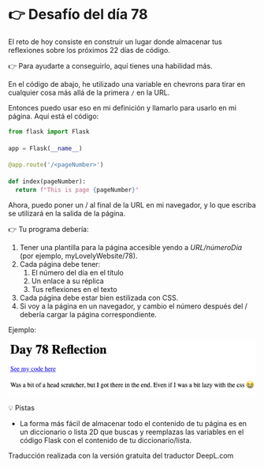 # 👉 Desafío del día 78

El reto de hoy consiste en construir un lugar donde almacenar tus reflexiones sobre los próximos 22 días de código.

👉 Para ayudarte a conseguirlo, aquí tienes una habilidad más.

En el código de abajo, he utilizado una variable en chevrons para tirar en cualquier cosa más allá de la primera `/` en la URL.

Entonces puedo usar eso en mi definición y llamarlo para usarlo en mi página. Aquí está el código:

```python
from flask import Flask

app = Flask(__name__)

@app.route('/<pageNumber>')

def index(pageNumber):
  return f"This is page {pageNumber}"
```
Ahora, puedo poner un / al final de la URL en mi navegador, y lo que escriba se utilizará en la salida de la página.

👉 Tu programa debería:

1. Tener una plantilla para la página accesible yendo a *URL/númeroDía* (por ejemplo, myLovelyWebsite/78).
2. Cada página debe tener:
    1. El número del día en el título
    2. Un enlace a su réplica
    3. Tus reflexiones en el texto
3. Cada página debe estar bien estilizada con CSS.
4. Si voy a la página en un navegador, y cambio el número después del / debería cargar la página correspondiente.


Ejemplo:

![alt text](image.png)



<detalles> <sumario> 💡 Pistas </sumario>

- La forma más fácil de almacenar todo el contenido de tu página es en un diccionario o lista 2D que buscas y reemplazas las variables en el código Flask con el contenido de tu diccionario/lista.

</detalles>

Traducción realizada con la versión gratuita del traductor DeepL.com